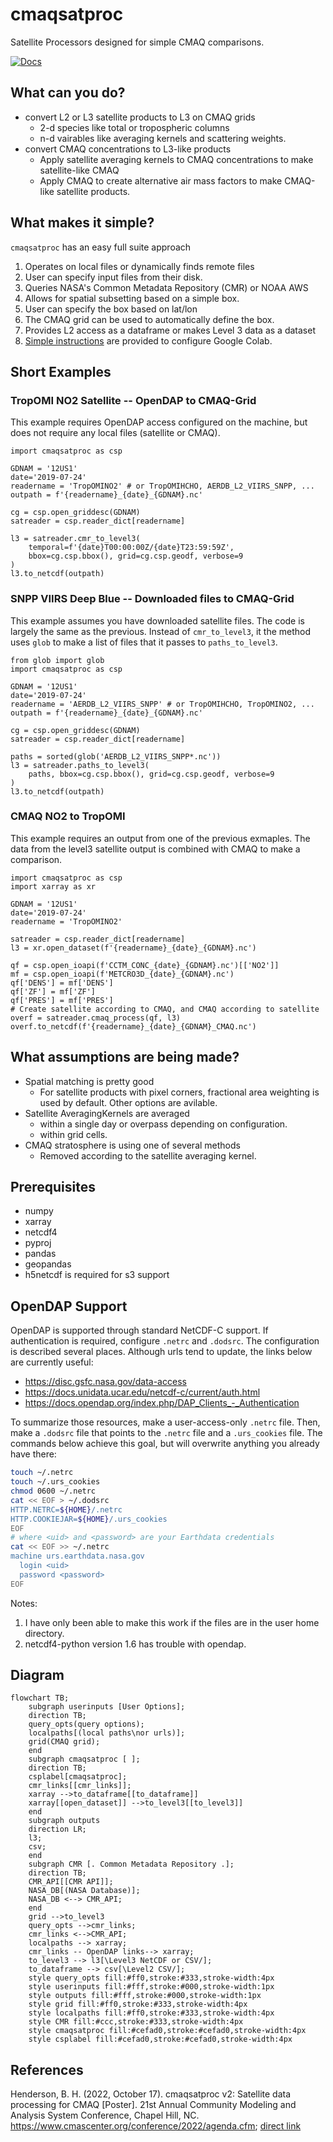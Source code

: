 # cmaqsatproc

Satellite Processors designed for simple CMAQ comparisons.

[![Docs](https://github.com/barronh/cmaqsatproc/actions/workflows/documentation.yaml/badge.svg)](https://barronh.github.io/cmaqsatproc/)


## What can you do?

* convert L2 or L3 satellite products to L3 on CMAQ grids
  * 2-d species like total or tropospheric columns
  * n-d vairables like averaging kernels and scattering weights.
* convert CMAQ concentrations to L3-like products
  * Apply satellite averaging kernels to CMAQ concentrations to make satellite-like CMAQ
  * Apply CMAQ to create alternative air mass factors to make CMAQ-like satellite products.

## What makes it simple?

`cmaqsatproc` has an easy full suite approach

1. Operates on local files or dynamically finds remote files
  1. User can specify input files from their disk.
  2. Queries NASA's Common Metadata Repository (CMR) or NOAA AWS
2. Allows for spatial subsetting based on a simple box.
  1. User can specify the box based on lat/lon
  2. The CMAQ grid can be used to automatically define the box.
3. Provides L2 access as a dataframe or makes Level 3 data as a dataset
4. [Simple instructions](COLABINSTALL.md) are provided to configure Google Colab.

## Short Examples

### TropOMI NO2 Satellite -- OpenDAP to CMAQ-Grid

This example requires OpenDAP access configured on the machine, but does not
require any local files (satellite or CMAQ).

```
import cmaqsatproc as csp

GDNAM = '12US1'
date='2019-07-24'
readername = 'TropOMINO2' # or TropOMIHCHO, AERDB_L2_VIIRS_SNPP, ...
outpath = f'{readername}_{date}_{GDNAM}.nc'

cg = csp.open_griddesc(GDNAM)
satreader = csp.reader_dict[readername]

l3 = satreader.cmr_to_level3(
    temporal=f'{date}T00:00:00Z/{date}T23:59:59Z',
    bbox=cg.csp.bbox(), grid=cg.csp.geodf, verbose=9
)
l3.to_netcdf(outpath)
```

### SNPP VIIRS Deep Blue -- Downloaded files to CMAQ-Grid

This example assumes you have downloaded satellite files. The code is largely
the same as the previous. Instead of `cmr_to_level3`, it the method uses `glob`
to make a list of files that it passes to `paths_to_level3`.

```
from glob import glob
import cmaqsatproc as csp

GDNAM = '12US1'
date='2019-07-24'
readername = 'AERDB_L2_VIIRS_SNPP' # or TropOMIHCHO, TropOMINO2, ...
outpath = f'{readername}_{date}_{GDNAM}.nc'

cg = csp.open_griddesc(GDNAM)
satreader = csp.reader_dict[readername]

paths = sorted(glob('AERDB_L2_VIIRS_SNPP*.nc'))
l3 = satreader.paths_to_level3(
    paths, bbox=cg.csp.bbox(), grid=cg.csp.geodf, verbose=9
)
l3.to_netcdf(outpath)
```

### CMAQ NO2 to TropOMI

This example requires an output from one of the previous exmaples. The data
from the level3 satellite output is combined with CMAQ to make a comparison.

```
import cmaqsatproc as csp
import xarray as xr

GDNAM = '12US1'
date='2019-07-24'
readername = 'TropOMINO2'

satreader = csp.reader_dict[readername]
l3 = xr.open_dataset(f'{readername}_{date}_{GDNAM}.nc')

qf = csp.open_ioapi(f'CCTM_CONC_{date}_{GDNAM}.nc')[['NO2']]
mf = csp.open_ioapi(f'METCRO3D_{date}_{GDNAM}.nc')
qf['DENS'] = mf['DENS']
qf['ZF'] = mf['ZF']
qf['PRES'] = mf['PRES']
# Create satellite according to CMAQ, and CMAQ according to satellite
overf = satreader.cmaq_process(qf, l3)
overf.to_netcdf(f'{readername}_{date}_{GDNAM}_CMAQ.nc')
```

## What assumptions are being made?

* Spatial matching is pretty good
  * For satellite products with pixel corners, fractional area weighting is used by default. Other options are avilable.
* Satellite AveragingKernels are averaged
  * within a single day or overpass depending on configuration.
  * within grid cells.
* CMAQ stratosphere is using one of several methods
  * Removed according to the satellite averaging kernel.

## Prerequisites

* numpy
* xarray
* netcdf4
* pyproj
* pandas
* geopandas
* h5netcdf is required for s3 support

## OpenDAP Support

OpenDAP is supported through standard NetCDF-C support. If authentication is
required, configure `.netrc` and `.dodsrc`. The configuration is described
several places. Although urls tend to update, the links below are currently useful:

* https://disc.gsfc.nasa.gov/data-access
* https://docs.unidata.ucar.edu/netcdf-c/current/auth.html
* https://docs.opendap.org/index.php/DAP_Clients_-_Authentication

To summarize those resources, make a user-access-only `.netrc` file. Then, make
a `.dodsrc` file that points to the `.netrc` file and a `.urs_cookies` file.
The commands below achieve this goal, but will overwrite anything you already
have there:

```bash
touch ~/.netrc
touch ~/.urs_cookies
chmod 0600 ~/.netrc
cat << EOF > ~/.dodsrc
HTTP.NETRC=${HOME}/.netrc
HTTP.COOKIEJAR=${HOME}/.urs_cookies
EOF
# where <uid> and <password> are your Earthdata credentials
cat << EOF >> ~/.netrc
machine urs.earthdata.nasa.gov
  login <uid>
  password <password>
EOF
```

Notes:
1. I have only been able to make this work if the files are in the user home directory.
2. netcdf4-python version 1.6 has trouble with opendap.


## Diagram

```mermaid
flowchart TB;
    subgraph userinputs [User Options];
    direction TB;
    query_opts(query options);
    localpaths[(local paths\nor urls)];
    grid(CMAQ grid);
    end
    subgraph cmaqsatproc [ ];
    direction TB;
    csplabel[cmaqsatproc];
    cmr_links[[cmr_links]];
    xarray -->to_dataframe[[to_dataframe]]
    xarray[[open_dataset]] -->to_level3[[to_level3]]
    end
    subgraph outputs
    direction LR;
    l3;
    csv;
    end
    subgraph CMR [. Common Metadata Repository .];
    direction TB;
    CMR_API[[CMR API]];
    NASA_DB[(NASA Database)];
    NASA_DB <--> CMR_API;
    end
    grid -->to_level3
    query_opts -->cmr_links;
    cmr_links <-->CMR_API;
    localpaths --> xarray;
    cmr_links -- OpenDAP links--> xarray;
    to_level3 --> l3[\Level3 NetCDF or CSV/];
    to_dataframe --> csv[\Level2 CSV/];
    style query_opts fill:#ff0,stroke:#333,stroke-width:4px
    style userinputs fill:#fff,stroke:#000,stroke-width:1px
    style outputs fill:#fff,stroke:#000,stroke-width:1px
    style grid fill:#ff0,stroke:#333,stroke-width:4px
    style localpaths fill:#ff0,stroke:#333,stroke-width:4px
    style CMR fill:#ccc,stroke:#333,stroke-width:4px
    style cmaqsatproc fill:#cefad0,stroke:#cefad0,stroke-width:4px
    style csplabel fill:#cefad0,stroke:#cefad0,stroke-width:4px
```

## References

Henderson, B. H. (2022, October 17). cmaqsatproc v2: Satellite data processing for CMAQ [Poster]. 21st Annual Community Modeling and Analysis System Conference, Chapel Hill, NC. https://www.cmascenter.org/conference/2022/agenda.cfm; [direct link](https://www.cmascenter.org/conference/2022/slides/Henderson_satellite-data-CMAS2022.pdf)
